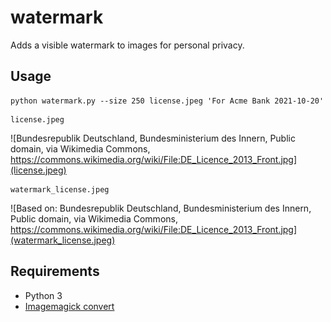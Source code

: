 # watermark
Adds a visible watermark to images for personal privacy.

## Usage

```shell
python watermark.py --size 250 license.jpeg 'For Acme Bank 2021-10-20'
```

```
license.jpeg
```

![Bundesrepublik Deutschland, Bundesministerium des Innern, Public domain, via Wikimedia Commons, https://commons.wikimedia.org/wiki/File:DE_Licence_2013_Front.jpg](license.jpeg)

```
watermark_license.jpeg
```

![Based on: Bundesrepublik Deutschland, Bundesministerium des Innern, Public domain, via Wikimedia Commons, https://commons.wikimedia.org/wiki/File:DE_Licence_2013_Front.jpg](watermark_license.jpeg)

## Requirements
* Python 3
* [Imagemagick convert](https://imagemagick.org/script/download.php)
